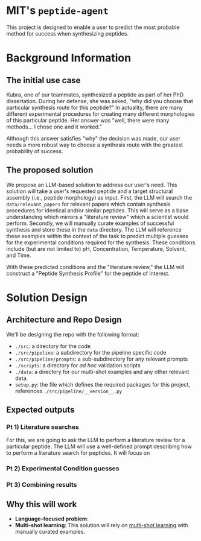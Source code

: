 # MIT's `peptide-agent`

This project is designed to enable a user to predict the most probable method for success when synthesizing peptides.


# Background Information

## The initial use case

Kubra, one of our teammates, synthesized a peptide as part of her PhD dissertation.
During her defense, she was asked, "why did you choose that particular synthesis route for this peptide?"
In actuality, there are many different experimental procedures for creating many different morphologies of this particular peptide.
Her answer was "well, there were many methods... I chose one and it worked."

Although this answer satisfies "why" the decision was made, 
our user needs a more robust way to choose a synthesis route with the greatest probability of success.


## The proposed solution

We propose an LLM-based solution to address our user's need.
This solution will take a user's requested peptide and a target structural assembly (i.e., peptide morphology) as input.
First, the LLM will search the `data/relevant_papers` for relevant papers which contain synthesis procedures for identical and/or similar peptides.
This will serve as a base understanding which mirrors a "literature review" which a scientist would perform.
Secondly, we will manually curate examples of successful synthesis and store these in the `data` directory.
The LLM will reference these examples within the context of the task to predict multiple guesses 
for the experimental conditions required for the synthesis.
These conditions include (but are not limited to) pH, Concentration, Temperature, Solvent, and Time.

With these predicted conditions and the "literature review," the LLM will construct a "Peptide Synthesis Profile" for the peptide of interest. 


# Solution Design

## Architecture and Repo Design

We'll be designing the repo with the following format:

- `./src`: a directory for the code
- `./src/pipeline`: a subdirectory for the pipeline specific code
- `./src/pipeline/prompts`: a sub-subdirectory for any relevant prompts
- `./scripts`: a directory for *ad hoc* validation scripts
- `./data`: a directory for our multi-shot examples and any other relevant data.
- `setup.py`: the file which defines the required packages for this project, references `./src/pipeline/__version__.py`


## Expected outputs

### Pt 1) Literature searches

For this, we are going to ask the LLM to perform a literature review for a particular peptide.
The LLM will use a well-defined prompt describing how to perform a literature search for peptides.
It will focus on 

### Pt 2) Experimental Condition guesses



### Pt 3) Combining results


## Why this will work

- **Language-focused problem**:
- **Multi-shot learning**: This solution will rely on [multi-shot learning](https://medium.com/@anmoltalwar/multi-shot-prompting-15a7c4b8b78e)
with manually curated examples. 



